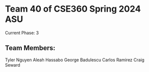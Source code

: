 # Team 40 of CSE360 Spring 2024 ASU
Current Phase: 3
## Team Members:
Tyler Nguyen
Aleah Hassabo
George Badulescu
Carlos Ramirez
Craig Seward
